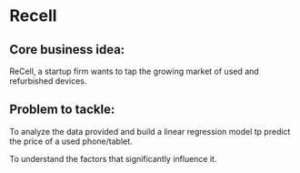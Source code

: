 # Recell
## Core business idea:
ReCell, a startup firm wants to tap the growing market of used and refurbished devices. 

## Problem to tackle: 
To analyze the data provided and build a linear regression model tp predict the price of a used phone/tablet.

To understand the factors that significantly influence it.
